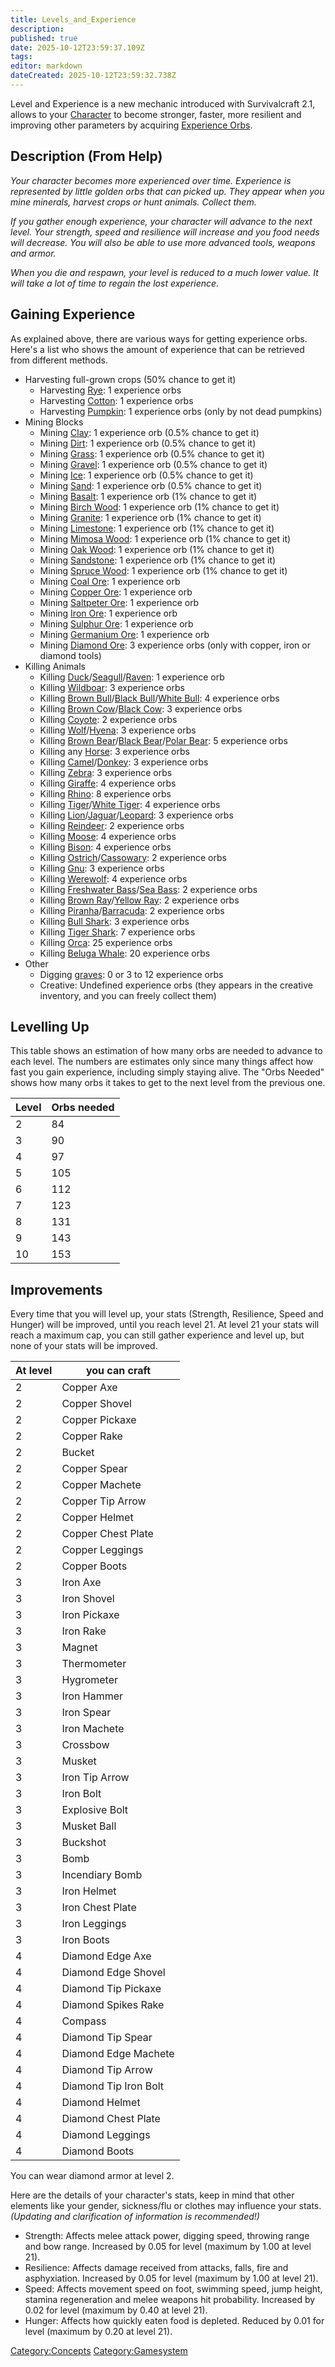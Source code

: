 ```yaml
---
title: Levels_and_Experience
description: 
published: true
date: 2025-10-12T23:59:37.109Z
tags: 
editor: markdown
dateCreated: 2025-10-12T23:59:32.738Z
---
```


Level and Experience is a new mechanic introduced with Survivalcraft
2.1, allows to your [Character](../../../Bestiary/Character.md "wikilink") to become
stronger, faster, more resilient and improving other parameters by
acquiring [Experience Orbs](../../Items/Experience_Orb.md "wikilink").

## Description (From Help)

*Your character becomes more experienced over time. Experience is
represented by little golden orbs that can picked up. They appear when
you mine minerals, harvest crops or hunt animals. Collect them.*

*If you gather enough experience, your character will advance to the
next level. Your strength, speed and resilience will increase and you
food needs will decrease. You will also be able to use more advanced
tools, weapons and armor.*

*When you die and respawn, your level is reduced to a much lower value.
It will take a lot of time to regain the lost experience.*

## Gaining Experience

As explained above, there are various ways for getting experience orbs.
Here's a list who shows the amount of experience that can be retrieved
from different methods.

  - Harvesting full-grown crops (50% chance to get it)
      - Harvesting [Rye](../../Plants/Rye.md "wikilink"): 1 experience orbs
      - Harvesting [Cotton](../../Plants/Cotton.md "wikilink"): 1 experience orbs
      - Harvesting [Pumpkin](../../Plants/Pumpkin.md "wikilink"): 1 experience orbs
        (only by not dead pumpkins)
  - Mining Blocks
      - Mining [Clay](../../Terrain/Clay.md "wikilink"): 1 experience orb (0.5% chance to
        get it)
      - Mining [Dirt](../../Terrain/Dirt.md "wikilink"): 1 experience orb (0.5% chance to
        get it)
      - Mining [Grass](../../Terrain/Grass.md "wikilink"): 1 experience orb (0.5% chance
        to get it)
      - Mining [Gravel](../../Terrain/Gravel.md "wikilink"): 1 experience orb (0.5%
        chance to get it)
      - Mining [Ice](../../Terrain/Ice.md "wikilink"): 1 experience orb (0.5% chance to
        get it)
      - Mining [Sand](../../Terrain/Sand.md "wikilink"): 1 experience orb (0.5% chance to
        get it)
      - Mining [Basalt](../../Terrain/Basalt.md "wikilink"): 1 experience orb (1% chance
        to get it)
      - Mining [Birch Wood](../../Plants/Birch_Wood.md "wikilink"): 1 experience orb (1%
        chance to get it)
      - Mining [Granite](../../Terrain/Granite.md "wikilink"): 1 experience orb (1%
        chance to get it)
      - Mining [Limestone](../../Terrain/Limestone.md "wikilink"): 1 experience orb (1%
        chance to get it)
      - Mining [Mimosa Wood](../../Plants/Mimosa_Wood.md "wikilink"): 1 experience orb
        (1% chance to get it)
      - Mining [Oak Wood](../../Plants/Oak_Wood.md "wikilink"): 1 experience orb (1%
        chance to get it)
      - Mining [Sandstone](../../Terrain/Sandstone.md "wikilink"): 1 experience orb (1%
        chance to get it)
      - Mining [Spruce Wood](../../Plants/Spruce_Wood.md "wikilink"): 1 experience orb
        (1% chance to get it)
      - Mining [Coal Ore](../../Minerals/Coal_Ore.md "wikilink"): 1 experience orb
      - Mining [Copper Ore](../../Minerals/Copper_Ore.md "wikilink"): 1 experience orb
      - Mining [Saltpeter Ore](../../Minerals/Saltpeter_Ore.md "wikilink"): 1 experience
        orb
      - Mining [Iron Ore](../../Minerals/Iron_Ore.md "wikilink"): 1 experience orb
      - Mining [Sulphur Ore](../../Minerals/Sulphur_Ore.md "wikilink"): 1 experience orb
      - Mining [Germanium Ore](../../Minerals/Germanium_Ore.md "wikilink"): 1 experience
        orb
      - Mining [Diamond Ore](../../Minerals/Diamond_Ore.md "wikilink"): 3 experience orbs
        (only with copper, iron or diamond tools)
  - Killing Animals
      - Killing
        [Duck](Duck "wikilink")/[Seagull](../../../Bestiary/Seagull.md "wikilink")/[Raven](../../../Bestiary/Raven.md "wikilink"):
        1 experience orb
      - Killing [Wildboar](../../../Bestiary/Wildboar.md "wikilink"): 3 experience orbs
      - Killing [Brown Bull](Brown_Bull "wikilink")/[Black
        Bull](Black_Bull "wikilink")/[White
        Bull](White_Bull "wikilink"): 4 experience orbs
      - Killing [Brown Cow](Brown_Cow "wikilink")/[Black
        Cow](Black_Cow "wikilink"): 3 experience orbs
      - Killing [Coyote](Coyote "wikilink"): 2 experience orbs
      - Killing [Wolf](../../../Bestiary/Wolf.md "wikilink")/[Hyena](Hyena "wikilink"): 3
        experience orbs
      - Killing [Brown Bear](Brown_Bear "wikilink")/[Black
        Bear](Black_Bear "wikilink")/[Polar
        Bear](Polar_Bear "wikilink"): 5 experience orbs
      - Killing any [Horse](../../../Bestiary/Horse.md "wikilink"): 3 experience orbs
      - Killing [Camel](Camel "wikilink")/[Donkey](Donkey "wikilink"): 3
        experience orbs
      - Killing [Zebra](Zebra "wikilink"): 3 experience orbs
      - Killing [Giraffe](Giraffe "wikilink"): 4 experience orbs
      - Killing [Rhino](Rhino "wikilink"): 8 experience orbs
      - Killing [Tiger](Tiger "wikilink")/[White
        Tiger](White_Tiger "wikilink"): 4 experience orbs
      - Killing
        [Lion](Lion "wikilink")/[Jaguar](Jaguar "wikilink")/[Leopard](Leopard "wikilink"):
        3 experience orbs
      - Killing [Reindeer](../../../Bestiary/Reindeer.md "wikilink"): 2 experience orbs
      - Killing [Moose](Moose "wikilink"): 4 experience orbs
      - Killing [Bison](Bison "wikilink"): 4 experience orbs
      - Killing
        [Ostrich](Ostrich "wikilink")/[Cassowary](Cassowary "wikilink"):
        2 experience orbs
      - Killing [Gnu](Gnu "wikilink"): 3 experience orbs
      - Killing [Werewolf](Werewolf "wikilink"): 4 experience orbs
      - Killing [Freshwater Bass](../../../Bestiary/Freshwater_Bass.md "wikilink")/[Sea
        Bass](../../../Bestiary/Sea_Bass.md "wikilink"): 2 experience orbs
      - Killing [Brown Ray](../../../Bestiary/Brown_Ray.md "wikilink")/[Yellow
        Ray](Yellow_Ray "wikilink"): 2 experience orbs
      - Killing
        [Piranha](Piranha "wikilink")/[Barracuda](../../../Bestiary/Barracuda.md "wikilink"):
        2 experience orbs
      - Killing [Bull Shark](../../Plants/Bull_Shark.md "wikilink"): 3 experience orbs
      - Killing [Tiger Shark](Tiger_Shark "wikilink"): 7 experience orbs
      - Killing [Orca](Orca "wikilink"): 25 experience orbs
      - Killing [Beluga Whale](Beluga_Whale "wikilink"): 20 experience
        orbs
  - Other
      - Digging [graves](Generated_Structures.md#Graves "wikilink"): 0 or 3
        to 12 experience orbs
      - Creative: Undefined experience orbs (they appears in the
        creative inventory, and you can freely collect them)

## Levelling Up

This table shows an estimation of how many orbs are needed to advance to
each level. The numbers are estimates only since many things affect how
fast you gain experience, including simply staying alive. The "Orbs
Needed" shows how many orbs it takes to get to the next level from the
previous one.

| Level | Orbs needed |
| ----- | ----------- |
| 2     | 84          |
| 3     | 90          |
| 4     | 97          |
| 5     | 105         |
| 6     | 112         |
| 7     | 123         |
| 8     | 131         |
| 9     | 143         |
| 10    | 153         |

## Improvements

Every time that you will level up, your stats (Strength, Resilience,
Speed and Hunger) will be improved, until you reach level 21. At level
21 your stats will reach a maximum cap, you can still gather experience
and level up, but none of your stats will be improved.

| At level | you can craft         |
| -------- | --------------------- |
| 2        | Copper Axe            |
| 2        | Copper Shovel         |
| 2        | Copper Pickaxe        |
| 2        | Copper Rake           |
| 2        | Bucket                |
| 2        | Copper Spear          |
| 2        | Copper Machete        |
| 2        | Copper Tip Arrow      |
| 2        | Copper Helmet         |
| 2        | Copper Chest Plate    |
| 2        | Copper Leggings       |
| 2        | Copper Boots          |
| 3        | Iron Axe              |
| 3        | Iron Shovel           |
| 3        | Iron Pickaxe          |
| 3        | Iron Rake             |
| 3        | Magnet                |
| 3        | Thermometer           |
| 3        | Hygrometer            |
| 3        | Iron Hammer           |
| 3        | Iron Spear            |
| 3        | Iron Machete          |
| 3        | Crossbow              |
| 3        | Musket                |
| 3        | Iron Tip Arrow        |
| 3        | Iron Bolt             |
| 3        | Explosive Bolt        |
| 3        | Musket Ball           |
| 3        | Buckshot              |
| 3        | Bomb                  |
| 3        | Incendiary Bomb       |
| 3        | Iron Helmet           |
| 3        | Iron Chest Plate      |
| 3        | Iron Leggings         |
| 3        | Iron Boots            |
| 4        | Diamond Edge Axe      |
| 4        | Diamond Edge Shovel   |
| 4        | Diamond Tip Pickaxe   |
| 4        | Diamond Spikes Rake   |
| 4        | Compass               |
| 4        | Diamond Tip Spear     |
| 4        | Diamond Edge Machete  |
| 4        | Diamond Tip Arrow     |
| 4        | Diamond Tip Iron Bolt |
| 4        | Diamond Helmet        |
| 4        | Diamond Chest Plate   |
| 4        | Diamond Leggings      |
| 4        | Diamond Boots         |

You can wear diamond armor at level 2.

Here are the details of your character's stats, keep in mind that other
elements like your gender, sickness/flu or clothes may influence your
stats. *(Updating and clarification of information is recommended\!)*

  - Strength: Affects melee attack power, digging speed, throwing range
    and bow range. Increased by 0.05 for level (maximum by 1.00 at level
    21).
  - Resilience: Affects damage received from attacks, falls, fire and
    asphyxiation. Increased by 0.05 for level (maximum by 1.00 at level
    21).
  - Speed: Affects movement speed on foot, swimming speed, jump height,
    stamina regeneration and melee weapons hit probability. Increased by
    0.02 for level (maximum by 0.40 at level 21).
  - Hunger: Affects how quickly eaten food is depleted. Reduced by 0.01
    for level (maximum by 0.20 at level 21).

[Category:Concepts](Category:Concepts "wikilink")
[Category:Gamesystem](Category:Gamesystem "wikilink")